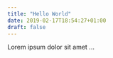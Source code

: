 ```yaml
---
title: "Hello World"
date: 2019-02-17T18:54:27+01:00
draft: false
---
```



Lorem ipsum dolor sit amet ...

